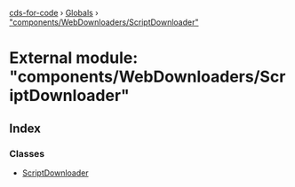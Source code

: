 [cds-for-code](../README.md) › [Globals](../globals.md) › ["components/WebDownloaders/ScriptDownloader"](_components_webdownloaders_scriptdownloader_.md)

# External module: "components/WebDownloaders/ScriptDownloader"

## Index

### Classes

* [ScriptDownloader](../classes/_components_webdownloaders_scriptdownloader_.scriptdownloader.md)
